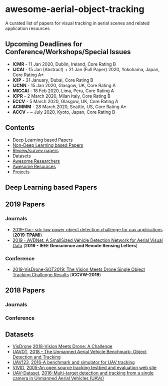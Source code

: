 # awesome-aerial-object-tracking
A curated list of papers for visual tracking in aerial scenes and related application resources

## Upcoming Deadlines for Conference/Workshops/Special Issues
- **ICMR** - 11 Jan 2020, Dublin, Ireland, Core Rating B
- **IJCAI** - 15 Jan (Abstract) + 21 Jan (Full Paper) 2020, Yokohama, Japan, Core Rating A*
- **ICIP** - 31 January, Dubai, Core Rating B
- **IJCNN** - 15 Jan 2020, Glasgow, UK, Core Rating A
- **MICCAI** - 18 Feb 2020, Lima, Peru, Core Rating A
- **ICPR** - 2 March 2020, Milan Italy, Core Rating B
- **ECCV** - 5 March 2020, Glasgow, UK, Core Rating A
- **ACMMM** - 28 March 2020, Seattle, US, Core Rating A*
- **ACCV** - ~ July 2020, Kyoto, Japan, Core Rating B

## Contents
 - [Deep Learning based Papers](https://github.com/murari023/awesome-aerial-object-tracking#deep-learning-based-papers)
 - [Non-Deep Learning based Papers](https://github.com/murari023/awesome-aerial-object-tracking#non-deep-learning-based-papers)
 - [Review/survey papers](https://github.com/murari023/awesome-aerial-object-tracking#reviewsurvey-papers)
 - [Datasets](https://github.com/murari023/awesome-aerial-object-tracking#datasets)
 - [Awesome Researchers](https://github.com/murari023/awesome-aerial-object-tracking#awesome-researchers)
 - [Awesome Resources](https://github.com/murari023/awesome-aerial-object-tracking#awesome-resources)
 - [Projects](https://github.com/murari023/awesome-aerial-object-tracking/blob/master/README.md#projects)

## Deep Learning based Papers
## 2019 Papers
### Journals
- [2019-Dac-sdc low power object detection challenge for uav applications](https://ieeexplore.ieee.org/abstract/document/8787881/) (**2019-TPAMI**)
- [2019 - AVDNet: A SmallSized Vehicle Detection Network for Aerial Visual Data](https://arxiv.org/abs/1907.07477) (**2019 - IEEE Geoscience and Remote Sensing Letters**)

### Conference
- [2019-VisDrone-SOT2019:
The Vision Meets Drone Single Object Tracking Challenge
Results](http://openaccess.thecvf.com/content_ICCVW_2019/html/VISDrone/Du_VisDrone-SOT2019_The_Vision_Meets_Drone_Single_Object_Tracking_Challenge_Results_ICCVW_2019_paper.html) (**ICCVW-2019**)

## 2018 Papers
### Journals
### Conference

## Datasets
- [VisDrone](http://www.aiskyeye.com/) [2018-Vision Meets Drone: A Challenge](http://www.aiskyeye.com/upfile/Vision_Meets_Drones_A_Challenge.pdf)
- [UAVDT](https://sites.google.com/site/daviddo0323/projects/uavdt), [2018 - The Unmanned Aerial Vehicle Benchmark- Object Detection and Tracking](https://arxiv.org/abs/1804.00518)
- [UAV123](https://ivul.kaust.edu.sa/Pages/Dataset-UAV123.aspx), [2016-A benchmark and simulator for UAV tracking](https://link.springer.com/chapter/10.1007/978-3-319-46448-0_27)
- [VIVID](http://vision.cse.psu.edu/data/vividEval/datasets/datasets.html), [2005-An open source tracking testbed and evaluation web site](http://vision.cse.psu.edu/publications/pdfs/opensourceweb.pdf)
- [UAV-Dataset](https://engineering.purdue.edu/~bouman/UAV_Dataset/), [2016-Multi-target detection and tracking from a single camera in Unmanned Aerial Vehicles (UAVs)](https://ieeexplore.ieee.org/abstract/document/7759733/)


